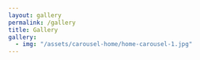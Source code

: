 ```yaml
---
layout: gallery
permalink: /gallery
title: Gallery
gallery:
  - img: "/assets/carousel-home/home-carousel-1.jpg"
---
```

